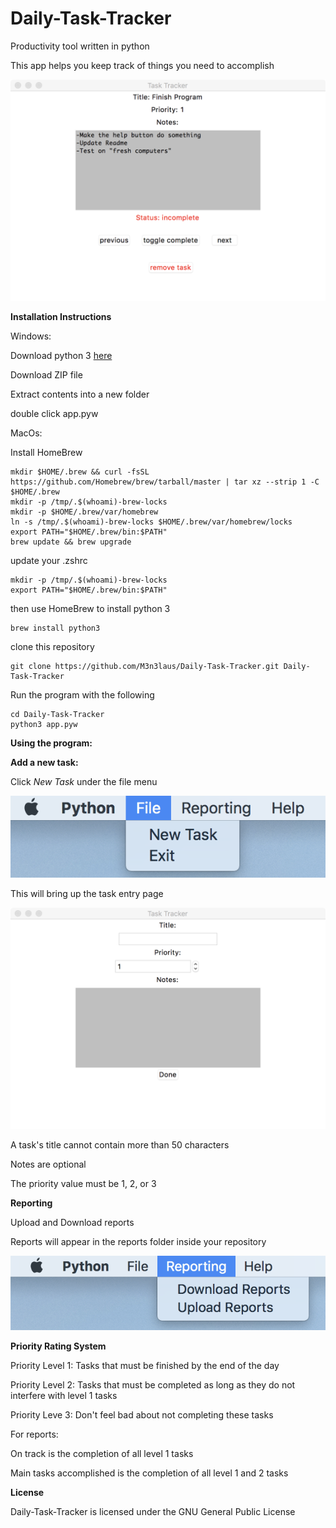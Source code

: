 # Daily-Task-Tracker
Productivity tool written in python

This app helps you keep track of things you need to accomplish

![alt text](img/viewEntriesPage.png)


**Installation Instructions**

Windows: 

Download python 3 [here](https://www.python.org/downloads)

Download ZIP file

Extract contents into a new folder

double click app.pyw

MacOs:

Install HomeBrew
```
mkdir $HOME/.brew && curl -fsSL https://github.com/Homebrew/brew/tarball/master | tar xz --strip 1 -C $HOME/.brew
mkdir -p /tmp/.$(whoami)-brew-locks
mkdir -p $HOME/.brew/var/homebrew
ln -s /tmp/.$(whoami)-brew-locks $HOME/.brew/var/homebrew/locks
export PATH="$HOME/.brew/bin:$PATH"
brew update && brew upgrade
```
update your .zshrc
```
mkdir -p /tmp/.$(whoami)-brew-locks
export PATH="$HOME/.brew/bin:$PATH"
```

then use HomeBrew to install python 3

```
brew install python3
```

clone this repository

```
git clone https://github.com/M3n3laus/Daily-Task-Tracker.git Daily-Task-Tracker
```

Run the program with the following

```
cd Daily-Task-Tracker
python3 app.pyw
```

**Using the program:**

**Add a new task:**

Click *New Task* under the file menu

![alt text](img/filemenu.png)

This will bring up the task entry page

![alt text](img/taskEntryPage.png)


A task's title cannot contain more than 50 characters

Notes are optional

The priority value must be 1, 2, or 3

**Reporting**

Upload and Download reports

Reports will appear in the reports folder inside your repository 

![alt text](img/reportmenu.png)


**Priority Rating System**

Priority Level 1: Tasks that must be finished by the end of the day

Priority Level 2: Tasks that must be completed as long as they do not interfere with level 1 tasks

Priority Leve 3: Don't feel bad about not completing these tasks

For reports:

On track is the completion of all level 1 tasks

Main tasks accomplished is the completion of all level 1 and 2 tasks

**License**

Daily-Task-Tracker is licensed under the GNU General Public License
